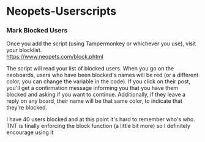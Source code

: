 # Neopets-Userscripts

 ### Mark Blocked Users
 Once you add the script (using Tampermonkey or whichever you use), visit your blocklist. <br>
 https://www.neopets.com/block.phtml

 The script will read your list of blocked users. When you go on the neoboards, users who have been blocked's names will be red (or a different color, you can change the variable in the code). If you click on their post, you'll get a confirmation message informing you that you have them blocked and asking if you want to continue. Additionally, if they leave a reply on any board, their name will be that same color, to indicate that they're blocked. 

 I have 40 users blocked and at this point it's hard to remember who's who. TNT is finally enforcing the block function (a little bit more) so I definitely encourage using it
